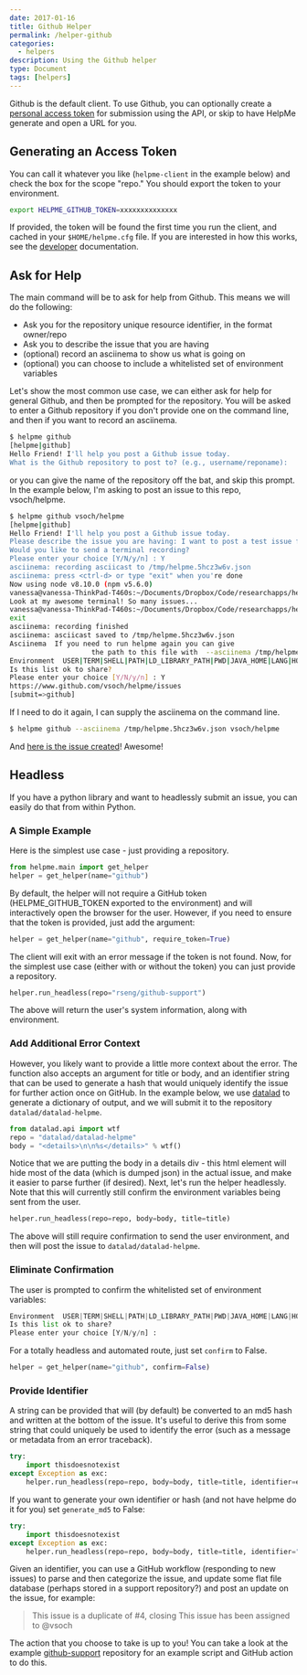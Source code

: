 ```yaml
---
date: 2017-01-16
title: Github Helper
permalink: /helper-github
categories:
  - helpers
description: Using the Github helper
type: Document
tags: [helpers]
---
```


Github is the default client. To use Github, you can optionally create a 
<a href="https://help.github.com/articles/creating-a-personal-access-token-for-the-command-line/" target="_blank">
 personal access token</a> for submission using the API, or skip to have HelpMe generate and open a URL for you. 

## Generating an Access Token
You can call it whatever you like (`helpme-client` in the example below) and
check the box for the scope "repo." You should export the token to your environment.

```bash
export HELPME_GITHUB_TOKEN=xxxxxxxxxxxxxx
```

If provided, the token will be found the first time you run the client, and cached in your `$HOME/helpme.cfg`
file. If you are interested in how this works, see the [developer](/helpme/docs-development) documentation.

## Ask for Help
The main command will be to ask for help from Github. This means we will do the following:

 - Ask you for the repository unique resource identifier, in the format owner/repo
 - Ask you to describe the issue that you are having
 - (optional) record an asciinema to show us what is going on
 - (optional) you can choose to include a whitelisted set of environment variables

Let's show the most common use case, we can either ask for help for general Github,
and then be prompted for the repository. You will be asked to enter a Github repository if you
don't provide one on the command line, and then if you want to record an asciinema.

```bash
$ helpme github
[helpme|github]
Hello Friend! I'll help you post a Github issue today.
What is the Github repository to post to? (e.g., username/reponame): 
```

or you can give the name of the repository off the bat, and skip this prompt. 
In the example below, I'm asking to post an issue to this repo, vsoch/helpme.

```bash
$ helpme github vsoch/helpme
[helpme|github]
Hello Friend! I'll help you post a Github issue today.
Please describe the issue you are having: I want to post a test issue for HelpMe Github!
Would you like to send a terminal recording?
Please enter your choice [Y/N/y/n] : Y
asciinema: recording asciicast to /tmp/helpme.5hcz3w6v.json
asciinema: press <ctrl-d> or type "exit" when you're done
Now using node v8.10.0 (npm v5.6.0)
vanessa@vanessa-ThinkPad-T460s:~/Documents/Dropbox/Code/researchapps/helpme/helpme-cli$ echo "Look at my awesome terminal! So many issues..."
Look at my awesome terminal! So many issues...
vanessa@vanessa-ThinkPad-T460s:~/Documents/Dropbox/Code/researchapps/helpme/helpme-cli$ exit
exit
asciinema: recording finished
asciinema: asciicast saved to /tmp/helpme.5hcz3w6v.json
Asciinema  If you need to run helpme again you can give
                    the path to this file with  --asciinema /tmp/helpme.5hcz3w6v.json
Environment  USER|TERM|SHELL|PATH|LD_LIBRARY_PATH|PWD|JAVA_HOME|LANG|HOME|DISPLAY
Is this list ok to share?
Please enter your choice [Y/N/y/n] : Y
https://www.github.com/vsoch/helpme/issues
[submit=>github]
```

If I need to do it again, I can supply the asciinema on the command line.

```bash
$ helpme github --asciinema /tmp/helpme.5hcz3w6v.json vsoch/helpme 
```

And [here is the issue created](https://github.com/vsoch/helpme/issues/12)!
Awesome!

## Headless

If you have a python library and want to headlessly submit an issue, you can
easily do that from within Python. 

### A Simple Example
Here is the simplest use case - just providing
a repository.

```python
from helpme.main import get_helper
helper = get_helper(name="github")
```

By default, the helper will not require a GitHub token (HELPME_GITHUB_TOKEN exported
to the environment) and will interactively open the browser for the user. However,
if you need to ensure that the token is provided, just add the argument:

```python
helper = get_helper(name="github", require_token=True)
```

The client will exit with an error message if the token is not found.
Now, for the simplest use case (either with or without the token)
you can just provide a repository.

```python
helper.run_headless(repo="rseng/github-support")
```

The above will return the user's system information, along with environment.

### Add Additional Error Context

However, you likely want to provide a little more context about the error. 
The function also accepts an argument for title or body, and an identifier
string that can be used to generate a hash that would uniquely identify
the issue for further action once on GitHub. In the example below, 
we use <a href="https://github.com/datalad/datalad" target="_blank">datalad</a> 
to generate a dictionary of output, and we will submit it to the repository `datalad/datalad-helpme`.

```python
from datalad.api import wtf 
repo = "datalad/datalad-helpme"
body = "<details>\n\n%s</details>" % wtf()
```

Notice that we are putting the body in a details div - this html element
will hide most of the data (which is dumped json) in the actual issue, and
make it easier to parse further (if desired). Next, let's run the
helper headlessly. Note that this will currently still confirm the
environment variables being sent from the user.

```python
helper.run_headless(repo=repo, body=body, title=title)
```

The above will still require confirmation to send the user environment,
and then will post the issue to `datalad/datalad-helpme`.

### Eliminate Confirmation

The user is prompted to confirm the whitelisted set of environment variables:

```python
Environment  USER|TERM|SHELL|PATH|LD_LIBRARY_PATH|PWD|JAVA_HOME|LANG|HOME|DISPLAY
Is this list ok to share?
Please enter your choice [Y/N/y/n] :
```

For a totally headless and automated route, just set `confirm` to False.

```python
helper = get_helper(name="github", confirm=False)
```

### Provide Identifier

A string can be provided that will (by default) be converted to an md5 hash and written
at the bottom of the issue. It's useful to derive this from some string
that could uniquely be used to identify the error (such as a message or
metadata from an error traceback).

```python
try:
    import thisdoesnotexist
except Exception as exc:
    helper.run_headless(repo=repo, body=body, title=title, identifier=exc.msg)
```

If you want to generate your own identifier or hash (and not have helpme do it for
you) set `generate_md5` to False:

```python
try:
    import thisdoesnotexist
except Exception as exc:
    helper.run_headless(repo=repo, body=body, title=title, identifier="custom-id", generate_md5=False)
```

Given an identifier, you can use a GitHub workflow (responding to new issues)
to parse and then categorize the issue, and update some flat file database
(perhaps stored in a support repository?) and post an update on the issue, for
example:

 > This issue is a duplicate of #4, closing
 > This issue has been assigned to @vsoch

The action that you choose to take is up to you! You can take a look
at the example [github-support](https://github.com/rseng/github-support)
repository for an example script and GitHub action to do this.
